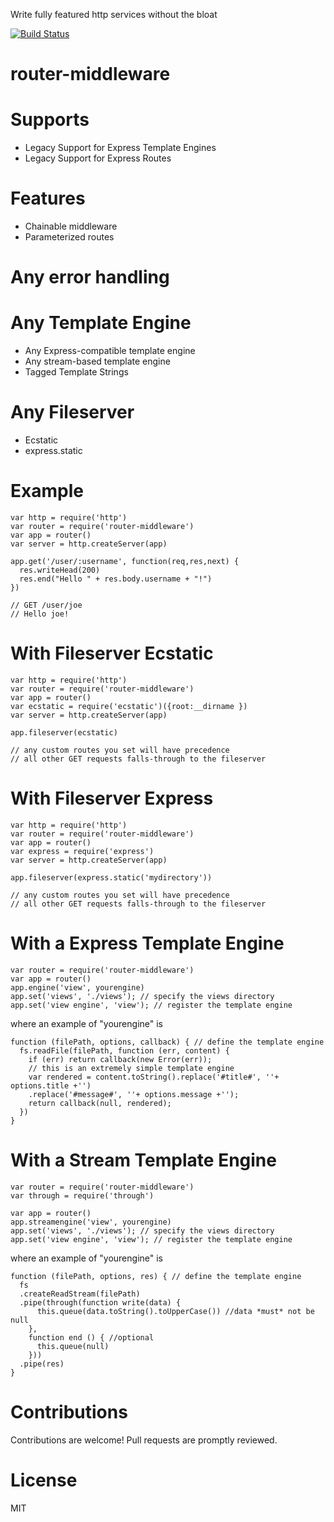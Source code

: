Write fully featured http services without the bloat

[![Build Status](https://travis-ci.org/rook2pawn/router-middleware.svg?branch=master)](https://travis-ci.org/rook2pawn/router-middleware)

router-middleware
=================


Supports
========
* Legacy Support for Express Template Engines
* Legacy Support for Express Routes

Features
========
* Chainable middleware
* Parameterized routes

Any error handling
==================

    
Any Template Engine
========================
* Any Express-compatible template engine
* Any stream-based template engine
* Tagged Template Strings

Any Fileserver
===================
* Ecstatic
* express.static 

Example
=======
    var http = require('http')
    var router = require('router-middleware')
    var app = router()
    var server = http.createServer(app)
  
    app.get('/user/:username', function(req,res,next) {
      res.writeHead(200)
      res.end("Hello " + res.body.username + "!")
    })    
 
    // GET /user/joe
    // Hello joe!

With Fileserver Ecstatic
========================
    var http = require('http')
    var router = require('router-middleware')
    var app = router()
    var ecstatic = require('ecstatic')({root:__dirname })
    var server = http.createServer(app)

    app.fileserver(ecstatic)

    // any custom routes you set will have precedence 
    // all other GET requests falls-through to the fileserver

With Fileserver Express
=======================
    var http = require('http')
    var router = require('router-middleware')
    var app = router() 
    var express = require('express')
    var server = http.createServer(app)

    app.fileserver(express.static('mydirectory'))

    // any custom routes you set will have precedence 
    // all other GET requests falls-through to the fileserver

With a Express Template Engine
================================
    var router = require('router-middleware')
    var app = router()
    app.engine('view', yourengine)
    app.set('views', './views'); // specify the views directory
    app.set('view engine', 'view'); // register the template engine

where an example of "yourengine" is 

    function (filePath, options, callback) { // define the template engine
      fs.readFile(filePath, function (err, content) {
        if (err) return callback(new Error(err));
        // this is an extremely simple template engine
        var rendered = content.toString().replace('#title#', ''+ options.title +'')
        .replace('#message#', ''+ options.message +'');
        return callback(null, rendered);
      })
    }

With a Stream Template Engine
=============================
    var router = require('router-middleware')
    var through = require('through')

    var app = router()
    app.streamengine('view', yourengine)
    app.set('views', './views'); // specify the views directory
    app.set('view engine', 'view'); // register the template engine

where an example of "yourengine" is 

    function (filePath, options, res) { // define the template engine
      fs
      .createReadStream(filePath)
      .pipe(through(function write(data) {
          this.queue(data.toString().toUpperCase()) //data *must* not be null
        },  
        function end () { //optional
          this.queue(null)
        })) 
      .pipe(res)
    }

Contributions
=============

Contributions are welcome! Pull requests are promptly reviewed.


License
=======

MIT
